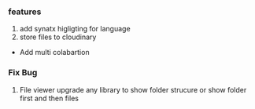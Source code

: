 ### features 

1. add synatx higligting for language
2. store files to cloudinary

- Add multi colabartion

### Fix Bug

1. File viewer upgrade any library to show folder strucure 
or 
show folder first and then files 
